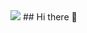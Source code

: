 <img src="https://capsule-render.vercel.app/api?type=venom&color=auto&height=300&section=header&text=Welcome!😊%20&desc=This%20is%20Hwanseung%20github.%20&fontSize=90" />
## Hi there 👋


<!--
**Hwanseung2222/Hwanseung2222** is a ✨ _special_ ✨ repository because its `README.md` (this file) appears on your GitHub profile.

Here are some ideas to get you started:

- 🔭 I’m currently working on ...
- 🌱 I’m currently learning ...
- 👯 I’m looking to collaborate on ...
- 🤔 I’m looking for help with ...
- 💬 Ask me about ...
- 📫 How to reach me: ...
- 😄 Pronouns: ...
- ⚡ Fun fact: ...
-->

